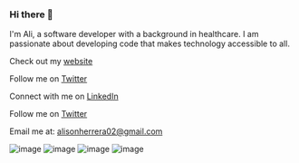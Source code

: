 ### Hi there 👋

<!--
**Ali-Herrera/Ali-Herrera** is a ✨ _special_ ✨ repository because its `README.md` (this file) appears on your GitHub profile. -->

I'm Ali, a software developer with a background in healthcare. I am passionate about developing code that makes technology accessible to all. 

Check out my [website](https://alisonherrera.com/)

Follow me on [Twitter](https://twitter.com/_Ali_Herrera)

Connect with me on [LinkedIn](https://www.linkedin.com/in/ali-herrera)

Follow me on [Twitter](https://twitter.com/_Ali_Herrera)

Email me at: alisonherrera02@gmail.com

![image](https://img.shields.io/badge/HTML5-E34F26?style=for-the-badge&logo=html5&logoColor=white) ![image](https://img.shields.io/badge/CSS3-1572B6?style=for-the-badge&logo=css3&logoColor=white) ![image](https://img.shields.io/badge/JavaScript-323330?style=for-the-badge&logo=javascript&logoColor=F7DF1E) ![image]()


